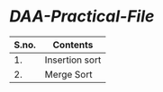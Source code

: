 # _DAA-Practical-File_
<table>
<thead>
<tr>
  <th>S.no.</th>
  <th>Contents</th>
</tr>
</thead>
<tbody>
<tr>
  <td>1.</td>
  <td>Insertion sort</td>
</tr>
<tr>
  <td>2.</td>
  <td>Merge Sort</td>
</tr>
</tbody>
</table>
